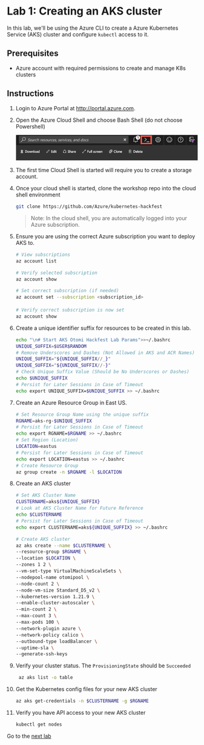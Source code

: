 # Lab 1: Creating an AKS cluster

In this lab, we'll be using the Azure CLI to create a Azure Kubernetes Service (AKS) cluster and configure `kubectl` access to it.

## Prerequisites

- Azure account with required permissions to create and manage K8s clusters

## Instructions

1. Login to Azure Portal at <http://portal.azure.com>.
2. Open the Azure Cloud Shell and choose Bash Shell (do not choose Powershell)

   ![Azure Cloud Shell](img-cloud-shell.png "Azure Cloud Shell")

3. The first time Cloud Shell is started will require you to create a storage account.

4. Once your cloud shell is started, clone the workshop repo into the cloud shell environment

   ```bash
   git clone https://github.com/Azure/kubernetes-hackfest
   ```

   > Note: In the cloud shell, you are automatically logged into your Azure subscription.

5. Ensure you are using the correct Azure subscription you want to deploy AKS to.

   ```bash
   # View subscriptions
   az account list
   ```

   ```bash
   # Verify selected subscription
   az account show
   ```

   ```bash
   # Set correct subscription (if needed)
   az account set --subscription <subscription_id>

   # Verify correct subscription is now set
   az account show
   ```

6. Create a unique identifier suffix for resources to be created in this lab.

   ```bash
   echo "\n# Start AKS Otomi Hackfest Lab Params">>~/.bashrc
   UNIQUE_SUFFIX=$USER$RANDOM
   # Remove Underscores and Dashes (Not Allowed in AKS and ACR Names)
   UNIQUE_SUFFIX="${UNIQUE_SUFFIX//_}"
   UNIQUE_SUFFIX="${UNIQUE_SUFFIX//-}"
   # Check Unique Suffix Value (Should be No Underscores or Dashes)
   echo $UNIQUE_SUFFIX
   # Persist for Later Sessions in Case of Timeout
   echo export UNIQUE_SUFFIX=$UNIQUE_SUFFIX >> ~/.bashrc
   ```

7. Create an Azure Resource Group in East US.

   ```bash
   # Set Resource Group Name using the unique suffix
   RGNAME=aks-rg-$UNIQUE_SUFFIX
   # Persist for Later Sessions in Case of Timeout
   echo export RGNAME=$RGNAME >> ~/.bashrc
   # Set Region (Location)
   LOCATION=eastus
   # Persist for Later Sessions in Case of Timeout
   echo export LOCATION=eastus >> ~/.bashrc
   # Create Resource Group
   az group create -n $RGNAME -l $LOCATION
   ```

8. Create an AKS cluster

    ```bash
    # Set AKS Cluster Name
    CLUSTERNAME=aks${UNIQUE_SUFFIX}
    # Look at AKS Cluster Name for Future Reference
    echo $CLUSTERNAME
    # Persist for Later Sessions in Case of Timeout
    echo export CLUSTERNAME=aks${UNIQUE_SUFFIX} >> ~/.bashrc
    ```

    ```bash
    # Create AKS cluster
    az aks create --name $CLUSTERNAME \
    --resource-group $RGNAME \
    --location $LOCATION \
    --zones 1 2 \
    --vm-set-type VirtualMachineScaleSets \
    --nodepool-name otomipool \
    --node-count 2 \
    --node-vm-size Standard_D5_v2 \
    --kubernetes-version 1.21.9 \
    --enable-cluster-autoscaler \
    --min-count 2 \
    --max-count 3 \
    --max-pods 100 \
    --network-plugin azure \
    --network-policy calico \
    --outbound-type loadBalancer \
    --uptime-sla \
    --generate-ssh-keys
    ```

9. Verify your cluster status. The `ProvisioningState` should be `Succeeded`

    ```bash
     az aks list -o table
    ```

10. Get the Kubernetes config files for your new AKS cluster

    ```bash
    az aks get-credentials -n $CLUSTERNAME -g $RGNAME
    ```

11. Verify you have API access to your new AKS cluster

    ```bash
    kubectl get nodes
    ```

Go to the [next lab](../2_install_otomi/README.md)
